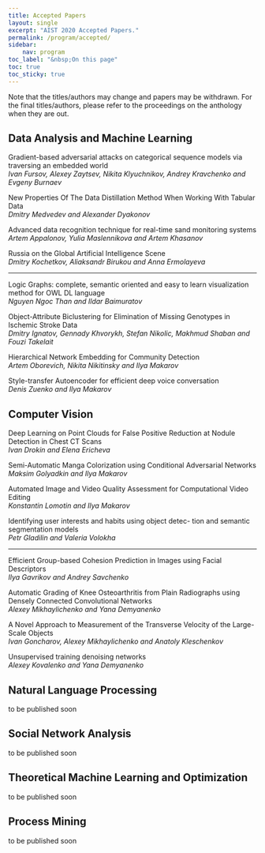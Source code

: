 ```yaml
---
title: Accepted Papers
layout: single
excerpt: "AIST 2020 Accepted Papers."
permalink: /program/accepted/
sidebar: 
    nav: program
toc_label: "&nbsp;On this page"
toc: true
toc_sticky: true
---
```


Note that the titles/authors may change and papers may be withdrawn. 
For the final titles/authors, please refer to the proceedings on the anthology when they are out.

## Data Analysis and Machine Learning

Gradient-based adversarial attacks on categorical sequence models via traversing an embedded world<br/>
<i>Ivan Fursov, Alexey Zaytsev, Nikita Klyuchnikov, Andrey Kravchenko and Evgeny Burnaev</i>

New Properties Of The Data Distillation Method When Working With Tabular Data<br/>
<i>Dmitry Medvedev and Alexander Dyakonov</i>

Advanced data recognition technique for real-time sand monitoring systems<br/>
<i>Artem Appalonov, Yulia Maslennikova and Artem Khasanov</i>

Russia on the Global Artificial Intelligence Scene<br/>
<i>Dmitry Kochetkov, Aliaksandr Birukou and Anna Ermolayeva</i>

---------------------------------------------

Logic Graphs: complete, semantic oriented and easy to learn visualization method for OWL DL language<br/>
<i>Nguyen Ngoc Than and Ildar Baimuratov</i>

Object-Attribute Biclustering for Elimination of Missing Genotypes in Ischemic Stroke Data<br/>
<i>Dmitry Ignatov, Gennady Khvorykh, Stefan Nikolic, Makhmud Shaban and Fouzi Takelait</i>

Hierarchical Network Embedding for Community Detection<br/>
<i>Artem Oborevich, Nikita Nikitinsky and Ilya Makarov</i>

Style-transfer Autoencoder for efficient deep voice conversation<br/>
<i>Denis Zuenko and Ilya Makarov</i>


## Computer Vision

Deep Learning on Point Clouds for False Positive Reduction at Nodule Detection in Chest CT Scans<br/>
<i>Ivan Drokin and Elena Ericheva</i>

Semi-Automatic Manga Colorization using Conditional Adversarial Networks<br/>
<i>Maksim Golyadkin and Ilya Makarov</i>

Automated Image and Video Quality Assessment for Computational Video Editing<br/>
<i>Konstantin Lomotin and Ilya Makarov</i>

Identifying user interests and habits using object detec- tion and semantic segmentation models<br/>
<i>Petr Gladilin and Valeria Volokha</i>

---------------------------------------------

Efficient Group-based Cohesion Prediction in Images using Facial Descriptors<br/>
<i>Ilya Gavrikov and Andrey Savchenko</i>

Automatic Grading of Knee Osteoarthritis from Plain Radiographs using Densely Connected Convolutional Networks<br/>
<i>Alexey Mikhaylichenko and Yana Demyanenko</i>

A Novel Approach to Measurement of the Transverse Velocity of the Large-Scale Objects<br/>
<i>Ivan Goncharov, Alexey Mikhaylichenko and Anatoly Kleschenkov</i>

Unsupervised training denoising networks<br/>
<i>Alexey Kovalenko and Yana Demyanenko</i>

## Natural Language Processing

to be published soon


## Social Network Analysis

to be published soon

## Theoretical Machine Learning and Optimization

to be published soon


## Process Mining

to be published soon



